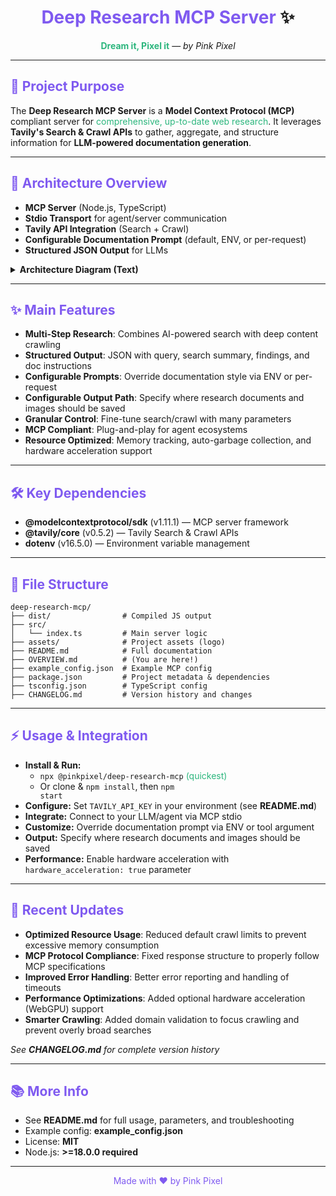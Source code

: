 <!--- ✨ OVERVIEW.md for Deep Research MCP Server (Last Updated: May 10, 2025) ✨ --->

<h1 align="center"><span style="color:#7f5af0;">Deep Research MCP Server</span> ✨</h1>
<p align="center"><b><span style="color:#2cb67d;">Dream it, Pixel it</span></b> — <i>by Pink Pixel</i></p>

---

## <span style="color:#7f5af0;">🚀 Project Purpose</span>

The <b>Deep Research MCP Server</b> is a <b>Model Context Protocol (MCP)</b> compliant server for <span style="color:#2cb67d;">comprehensive, up-to-date web research</span>. It leverages <b>Tavily's Search & Crawl APIs</b> to gather, aggregate, and structure information for <b>LLM-powered documentation generation</b>.

---

## <span style="color:#7f5af0;">🧩 Architecture Overview</span>

- <b>MCP Server</b> (Node.js, TypeScript)
- <b>Stdio Transport</b> for agent/server communication
- <b>Tavily API Integration</b> (Search + Crawl)
- <b>Configurable Documentation Prompt</b> (default, ENV, or per-request)
- <b>Structured JSON Output</b> for LLMs

<details>
<summary><b>Architecture Diagram (Text)</b></summary>

```
[LLM/Agent]
    │
    ▼
[Deep Research MCP Server]
    │   ├─> Tavily Search API
    │   └─> Tavily Crawl API
    ▼
[Aggregated JSON Output + Documentation Instructions]
```
</details>

---

## <span style="color:#7f5af0;">✨ Main Features</span>

- <b>Multi-Step Research</b>: Combines AI-powered search with deep content crawling
- <b>Structured Output</b>: JSON with query, search summary, findings, and doc instructions
- <b>Configurable Prompts</b>: Override documentation style via ENV or per-request
- <b>Configurable Output Path</b>: Specify where research documents and images should be saved
- <b>Granular Control</b>: Fine-tune search/crawl with many parameters
- <b>MCP Compliant</b>: Plug-and-play for agent ecosystems
- <b>Resource Optimized</b>: Memory tracking, auto-garbage collection, and hardware acceleration support

---

## <span style="color:#7f5af0;">🛠️ Key Dependencies</span>

- <b>@modelcontextprotocol/sdk</b> (v1.11.1) — MCP server framework
- <b>@tavily/core</b> (v0.5.2) — Tavily Search & Crawl APIs
- <b>dotenv</b> (v16.5.0) — Environment variable management

---

## <span style="color:#7f5af0;">📁 File Structure</span>

```
deep-research-mcp/
├── dist/                # Compiled JS output
├── src/
│   └── index.ts         # Main server logic
├── assets/              # Project assets (logo)
├── README.md            # Full documentation
├── OVERVIEW.md          # (You are here!)
├── example_config.json  # Example MCP config
├── package.json         # Project metadata & dependencies
├── tsconfig.json        # TypeScript config
├── CHANGELOG.md         # Version history and changes
```

---

## <span style="color:#7f5af0;">⚡ Usage & Integration</span>

- <b>Install & Run:</b>
  - <code>npx @pinkpixel/deep-research-mcp</code> <span style="color:#2cb67d;">(quickest)</span>
  - Or clone & <code>npm install</code>, then <code>npm start</code>
- <b>Configure:</b> Set <code>TAVILY_API_KEY</code> in your environment (see <b>README.md</b>)
- <b>Integrate:</b> Connect to your LLM/agent via MCP stdio
- <b>Customize:</b> Override documentation prompt via ENV or tool argument
- <b>Output:</b> Specify where research documents and images should be saved
- <b>Performance:</b> Enable hardware acceleration with <code>hardware_acceleration: true</code> parameter

---

## <span style="color:#7f5af0;">🔄 Recent Updates</span>

- <b>Optimized Resource Usage</b>: Reduced default crawl limits to prevent excessive memory consumption
- <b>MCP Protocol Compliance</b>: Fixed response structure to properly follow MCP specifications
- <b>Improved Error Handling</b>: Better error reporting and handling of timeouts
- <b>Performance Optimizations</b>: Added optional hardware acceleration (WebGPU) support
- <b>Smarter Crawling</b>: Added domain validation to focus crawling and prevent overly broad searches

<i>See <b>CHANGELOG.md</b> for complete version history</i>

---

## <span style="color:#7f5af0;">📚 More Info</span>

- See <b>README.md</b> for full usage, parameters, and troubleshooting
- Example config: <b>example_config.json</b>
- License: <b>MIT</b>
- Node.js: <b>>=18.0.0 required</b>

---

<p align="center"><span style="color:#7f5af0;">Made with ❤️ by Pink Pixel</span></p> 